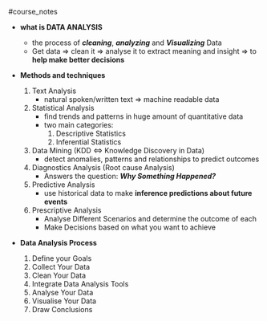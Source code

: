#course_notes

* **what is DATA ANALYSIS**
	* the process of ***cleaning***, ***analyzing*** and ***Visualizing*** Data
	* Get data => clean it => analyse it to extract meaning and insight => to **help make better decisions**

* **Methods and techniques**
	1. Text Analysis
		* natural spoken/written text => machine readable data
	2. Statistical Analysis
		* find trends and patterns in huge amount of quantitative data
		* two main categories:
			1. Descriptive Statistics
			2. Inferential Statistics
	3. Data Mining (KDD <=> Knowledge Discovery in Data)
		*  detect anomalies, patterns and relationships to predict outcomes
	4. Diagnostics Analysis (Root cause Analysis)
		* Answers the question: ***Why Something Happened?***
	5.  Predictive Analysis
		* use historical data to make **inference predictions about future events**
	6. Prescriptive Analysis
		* Analyse Different Scenarios and determine the outcome of each
		* Make Decisions based on what you want to achieve

* **Data Analysis Process**
	1. Define your Goals
	2. Collect Your Data
	3. Clean Your Data
	4. Integrate Data Analysis Tools
	5. Analyse Your Data
	6. Visualise Your Data
	7. Draw Conclusions